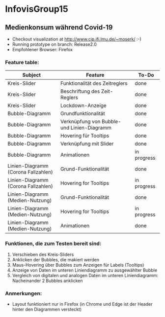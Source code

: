 # InfovisGroup15
## Medienkonsum während Covid-19

* Checkout visualization at http://www.cip.ifi.lmu.de/~moserk/ :-)
* Running prototype on branch: Release2.0
* Empfohlener Browser: Firefox

### Feature table:
| Subject |Feature   |To-Do |
|-----------|----------|------------|
|Kreis-Slider|Funktionalität des Zeitreglers|done|
|Kreis-Slider|Beschriftung des Zeit-Reglers|done|
|Kreis-Slider|Lockdown-Anzeige|done|
|Bubble-Diagramm|Grundfunktionalität|done|
|Bubble-Diagramm|Verknüpfung von Bubble- und Linien-Diagramm|done|
|Bubble-Diagramm|Hovering für Tooltips|done|
|Bubble-Diagramm|Verknüpfung mit Slider|done|
|Bubble-Diagramm|Animationen|in progress|
|Linien-Diagramm (Corona Fallzahlen)|Grund-Funktionalität|done|
|Linien-Diagramm (Corona Fallzahlen)|Hovering for Tooltips| in progress|
|Linien-Diagramm (Medien-Nutzung)|Grund-Funktionalität|done|
|Linien-Diagramm (Medien-Nutzung)|Hovering for Tooltips| in progress|
|Linien-Diagramm (Medien-Nutzung)|Animationen|done|



### Funktionen, die zum Testen bereit sind:
1. Verschieben des Kreis-Sliders
2. Anklicken der Bubbles, die makiert werden
3. Maus-Hovering über Bubbles zum Anzeigen für Labels (Tooltips)
4. Anzeige von Daten im unteren Liniendiagramm zu ausgewählter Bubble
5. Vergleich von digitalen und analogen Daten im unteren Liniendiagramm: Nacheinander 2 Bubbles anklicken


### Anmerkungen:
* Layout funktioniert nur in Firefox (in Chrome und Edge ist der Header hinter den Diagrammen versteckt)
